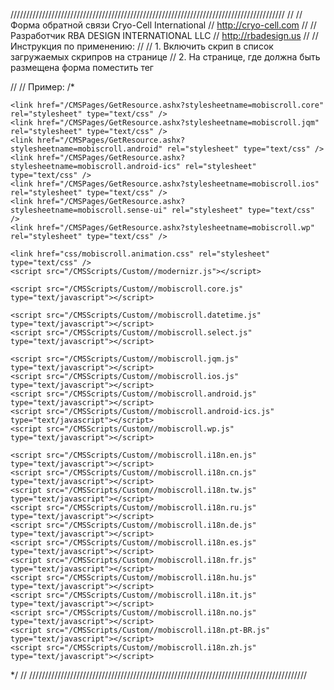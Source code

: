 ///////////////////////////////////////////////////////////////////////////////////////
//
// Форма обратной связи Cryo-Cell International
// http://cryo-cell.com
//
// Разработчик RBA DESIGN INTERNATIONAL LLC
// http://rbadesign.us
//
// Инструкция по применению:
//
// 1. Включить скрип в список загружаемых скрипров на странице
// 2. На странице, где должна быть размещена форма поместить тег <div id='callback-form-wrapper'></div>
// 
// Пример:
/*
<script src="http://code.jquery.com/jquery-1.9.1.min.js"></script>
<script src="http://code.jquery.com/mobile/1.3.1/jquery.mobile-1.3.1.min.js"></script>
<script src="/CMSScripts/Custom/jquery.validate.js" type="text/javascript"></script>
<script src="/CMSScripts/Custom/jquery.maskedinput.js" type="text/javascript"></script>
<script src="/CMSScripts/Custom/purl.js" type="text/javascript"></script>
<link href="/CMSPages/GetResource.ashx?stylesheetname=jQueryMobileCryoCell" type="text/css" rel="stylesheet"/>
<link href="/CMSPages/GetResource.ashx?stylesheetname=Mobile" type="text/css" rel="stylesheet"/>

    <link href="/CMSPages/GetResource.ashx?stylesheetname=mobiscroll.core" rel="stylesheet" type="text/css" />
    <link href="/CMSPages/GetResource.ashx?stylesheetname=mobiscroll.jqm" rel="stylesheet" type="text/css" />
    <link href="/CMSPages/GetResource.ashx?stylesheetname=mobiscroll.android" rel="stylesheet" type="text/css" />
    <link href="/CMSPages/GetResource.ashx?stylesheetname=mobiscroll.android-ics" rel="stylesheet" type="text/css" />
    <link href="/CMSPages/GetResource.ashx?stylesheetname=mobiscroll.ios" rel="stylesheet" type="text/css" />
    <link href="/CMSPages/GetResource.ashx?stylesheetname=mobiscroll.sense-ui" rel="stylesheet" type="text/css" />
    <link href="/CMSPages/GetResource.ashx?stylesheetname=mobiscroll.wp" rel="stylesheet" type="text/css" />

    <link href="css/mobiscroll.animation.css" rel="stylesheet" type="text/css" />
    <script src="/CMSScripts/Custom//modernizr.js"></script>

    <script src="/CMSScripts/Custom//mobiscroll.core.js" type="text/javascript"></script>

    <script src="/CMSScripts/Custom//mobiscroll.datetime.js" type="text/javascript"></script>
    <script src="/CMSScripts/Custom//mobiscroll.select.js" type="text/javascript"></script>

    <script src="/CMSScripts/Custom//mobiscroll.jqm.js" type="text/javascript"></script>
    <script src="/CMSScripts/Custom//mobiscroll.ios.js" type="text/javascript"></script>
    <script src="/CMSScripts/Custom//mobiscroll.android.js" type="text/javascript"></script>
    <script src="/CMSScripts/Custom//mobiscroll.android-ics.js" type="text/javascript"></script>
    <script src="/CMSScripts/Custom//mobiscroll.wp.js" type="text/javascript"></script>

    <script src="/CMSScripts/Custom//mobiscroll.i18n.en.js" type="text/javascript"></script>
    <script src="/CMSScripts/Custom//mobiscroll.i18n.cn.js" type="text/javascript"></script>
    <script src="/CMSScripts/Custom//mobiscroll.i18n.tw.js" type="text/javascript"></script>
    <script src="/CMSScripts/Custom//mobiscroll.i18n.ru.js" type="text/javascript"></script>
    <script src="/CMSScripts/Custom//mobiscroll.i18n.de.js" type="text/javascript"></script>
    <script src="/CMSScripts/Custom//mobiscroll.i18n.es.js" type="text/javascript"></script>
    <script src="/CMSScripts/Custom//mobiscroll.i18n.fr.js" type="text/javascript"></script>
    <script src="/CMSScripts/Custom//mobiscroll.i18n.hu.js" type="text/javascript"></script>    
    <script src="/CMSScripts/Custom//mobiscroll.i18n.it.js" type="text/javascript"></script>
    <script src="/CMSScripts/Custom//mobiscroll.i18n.no.js" type="text/javascript"></script>
    <script src="/CMSScripts/Custom//mobiscroll.i18n.pt-BR.js" type="text/javascript"></script>
    <script src="/CMSScripts/Custom//mobiscroll.i18n.zh.js" type="text/javascript"></script>

<script src="/CMSScripts/Custom/mobile.js" type="text/javascript"></script>
<script src="/CMSScripts/Custom/callback-form.js" type="text/javascript"></script>
*/
//
////////////////////////////////////////////////////////////////////////////////////////
